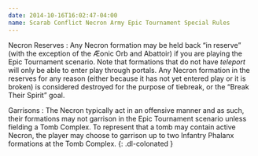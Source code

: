 ```yaml
---
date: 2014-10-16T16:02:47-04:00
name: Scarab Conflict Necron Army Epic Tournament Special Rules
---
```

Necron Reserves
: Any Necron formation may be held back <q>in reserve</q> (with the exception of the &AElig;onic Orb and Abattoir) if you are playing the Epic Tournament scenario. Note that formations that do not have _teleport_ will only be able to enter play through portals. Any Necron formation in the reserves for any reason (either because it has not yet entered play or it is broken) is considered destroyed for the purpose of tiebreak, or the <q>Break Their Spirit</q> goal.

Garrisons
: The Necron typically act in an offensive manner and as such, their formations may not garrison in the Epic Tournament scenario unless fielding a Tomb Complex. To represent that a tomb may contain active Necron, the player may choose to garrison up to two Infantry Phalanx formations at the Tomb Complex.
{: .dl-colonated }